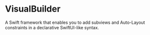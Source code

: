 # VisualBuilder

A Swift framework that enables you to add subviews and Auto-Layout constraints in a declarative SwiftUI-like syntax.
